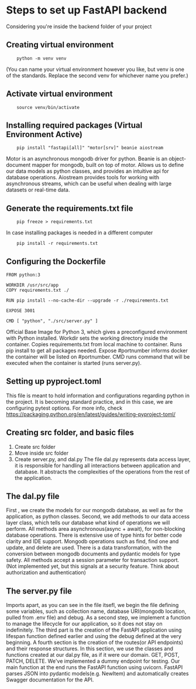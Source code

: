 # Steps to set up FastAPI backend
Considering you're inside the backend folder of your project

## Creating virtual environment
```
    python -m venv venv
```
(You can name your virtual environment however you like, but venv is one of the standards.
Replace the second venv for whichever name you prefer.)

## Activate virtual environment
```
    source venv/bin/activate
```

## Installing required packages (Virtual Environment Active)
```
    pip install "fastapi[all]" "motor[srv]" beanie aiostream
```
Motor is an asynchronous mongodb driver for python.
Beanie is an object-document mapper for mongodb, built on top of motor. Allows us to define our data models as python classes, and provides an intuitive api for database operations.
Aiostream provides tools for working with asynchronous streams, which can be useful when dealing with large datasets or real-time data.

## Generate the requirements.txt file
```
    pip freeze > requirements.txt
```
In case installing packages is needed in a different computer
```
    pip install -r requirements.txt
```

## Configuring the Dockerfile
```
FROM python:3

WORKDIR /usr/src/app
COPY requirements.txt ./

RUN pip install --no-cache-dir --upgrade -r ./requirements.txt

EXPOSE 3001

CMD [ "python", "./src/server.py" ]
```
Official Base Image for Python 3, which gives a preconfigured environment with Python installed.
Workdir sets the working directory inside the container.
Copies requirements.txt from local machine to container.
Runs pip install to get all packages needed.
Expose #portnumber informs docker the container will be listed on #portnumber.
CMD runs command that will be executed when the container is started (runs server.py).

## Setting up pyproject.toml
This file is meant to hold information and configurations regarding python in the project.
It is becoming standard practice, and in this case, we are configuring pytest options.
For more info, check https://packaging.python.org/en/latest/guides/writing-pyproject-toml/

## Creating src folder, and basic files
1. Create src folder 
2. Move inside src folder
3. Create server.py, and dal.py
The file dal.py represents data access layer, it is responsible for handling all interactions between application and database. It abstracts the complexities of the operations from the rest of the application.

## The dal.py file
First , we create the models for our mongodb database, as well as for the application, as python classes.
Second, we add methods to our data access layer class, which tells our database what kind of operations we will perform.
All methods area asynchronous(async + await), for non-blocking database operations.
There is extensive use of type hints for better code clarity and IDE support.
Mongodb operations such as find, find one and update, and delete are used.
There is a data transformation, with the conversion between mongodb documents and pydantic models for type safety.
All methods accept a session parameter for transaction support. (Not implemented yet, but this signals at a security feature. Think about authorization and authentication)

## The server.py file
Imports apart, as you can see in the file itsefl, we begin the file defining some variables, such as collection name, database URI(mongodb location, pulled from .env file) and debug.
As a second step, we implement a function to manage the lifecycle for our application, so it does not stay on indefinitely.
The third part is the creation of the FastAPI application using lifespan function defined earlier and using the debug defined at the very beginning.
A fourth section is the creation of the routes(or API endpoints) and their response structures. In this section, we use the classes and functions created at our dal.py file, as if it were our domain. GET, POST, PATCH, DELETE. We've implemented a dummy endpoint for testing. Our main function at the end runs the FastAPI function using uvicorn. FastAPI parses JSON into pydantic models(e.g. NewItem) and automatically creates Swagger documentation for the API.

